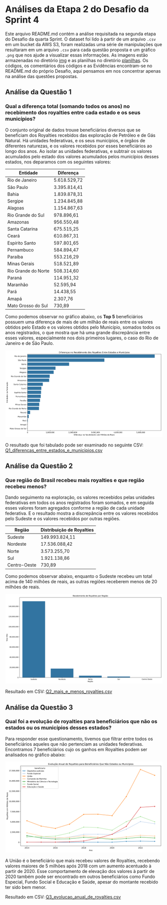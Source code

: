 # Análises da Etapa 2 do Desafio da Sprint 4

Este arquivo README.md contém a análise requisitada na segunda etapa do Desafio da quarta Sprint. O dataset foi lido à partir de um arquivo `.csv` em um bucket da AWS S3, foram realizadas uma série de manipulações que resultaram em um arquivo `.csv` para cada questão proposta e um gráfico `.png` que nos ajude a visualizar essas informações. As imagens estão armazenadas no diretório [img](./img/) e as planilhas no diretório [planilhas](./planilhas/). Os códigos, os comentários dos códigos e as Evidências encontram-se no README.md do próprio Desafio, aqui pensamos em nos concentrar apenas na análise das questões propostas. 

## Análise da Questão 1
### Qual a diferença total (somando todos os anos) no recebimento dos royalties entre cada estado e os seus municípios?

O conjunto original de dados trouxe beneficiários diversos que se beneficiam dos Royalties recebidos das exploração de Petróleo e de Gás Natural. Há unidades federativas, e os seus municípios, e órgãos de diferentes naturezas, e os valores recebidos por esses beneficiários ao longo dos anos. Ao isolar as unidades federativas, e subtrair os valores acumulados pelo estado dos valores acumulados pelos municípios desses estados, nos deparamos com os seguintes valores:

| Entidade            | Diferença    |
| ------------------- | ------------ |
| Rio de Janeiro      | 5.618.529,72 |
| São Paulo           | 3.395.814,41 |
| Bahia               | 1.839.878,31 |
| Sergipe             | 1.234.845,88 |
| Alagoas             | 1.154.867,63 |
| Rio Grande do Sul   | 978.896,61   |
| Amazonas            | 956.550,48   |
| Santa Catarina      | 675.515,25   |
| Ceará               | 610.867,31   |
| Espírito Santo      | 597.801,65   |
| Pernambuco          | 584.894,47   |
| Paraíba             | 553.216,29   |
| Minas Gerais        | 518.521,89   |
| Rio Grande do Norte | 508.314,60   |
| Paraná              | 114.951,32   |
| Maranhão            | 52.595,94    |
| Pará                | 14.438,55    |
| Amapá               | 2.307,76     |
| Mato Grosso do Sul  | 730,89       |

Como podemos observar no gráfico abaixo, os **Top 5** beneficiários possuem uma diferença de mais de um milhão de reais entre os valores obtidos pelo Estado e os valores obtidos pelo Município, somados todos os anos registrados, o que mostra que há uma grande discrepância entre esses valores, especialmente nos dois primeiros lugares, o caso do Rio de Janeiro e de São Paulo. 

![Q1](./img/Q1_diferencas_entre_estados_e_municipios.png)

O resultado que foi tabulado pode ser examinado no seguinte CSV: [Q1_diferencas_entre_estados_e_municipios.csv](./planilhas/Q1_diferencas_entre_estados_e_municipios.csv)

## Análise da Questão 2
### Que região do Brasil recebeu mais royalties e que região recebeu menos?

Dando seguimento na exploração, os valores receebidos pelas unidades federativas em todos os anos registrados foram somados, e em seguida esses valores foram agregados conforme a região de cada unidade federativa. E o resultado mostra a discrepância entre os valores recebidos pelo Sudeste e os valores recebidos por outras regiões.

| Região       | Distribuição de Royalties |
| ------------ | ------------------------- |
| Sudeste      | 149.993.824,11            |
| Nordeste     | 17.536.088,42             |
| Norte        | 3.573.255,70              |
| Sul          | 1.921.138,86              |
| Centro-Oeste | 730,89                    |

Como podemos observar abaixo, enquanto o Sudeste recebeu um total acima de 140 milhões de reais, as outras regiões receberem menos de 20 milhões de reais.

![Q2](./img/Q2_mais_e_menos_royalties.png)

Resultado em CSV: [Q2_mais_e_menos_royalties.csv](./planilhas/Q2_mais_e_menos_royalties.csv)

## Análise da Questão 3
### Qual foi a evolução de royalties para beneficiários que não os estados ou os municípios desses estados?

Para responder esse questionamento, tivemos que filtrar entre todos os beneficiários aqueles que não pertenciam as unidades federativas. Encontramos 7 beneficiários cujo os ganhos em Royalties podem ser analisados no gráfico abaixo:

![Q3](./img/Q3_evolucao_anual_de_royalties.png)

A União é o beneficiário que mais recebeu valores de Royalties, recebendo valores maiores de 5 milhões após 2018 com um aumento acentuado à partir de 2020. Esse comportamento de elevação dos valores à partir de 2020 também pode ser encontrado em outros beneficiários como Fundo Especial, Fundo Social e Educação e Saúde, apesar do montante recebido ter sido bem menor.

Resultado em CSV: [Q3_evolucao_anual_de_royalties.csv](./planilhas/Q3_evolucao_anual_de_royalties.csv)